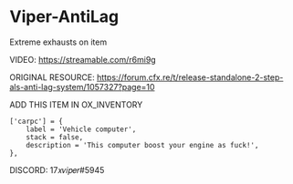 # Viper-AntiLag
Extreme exhausts on item

VIDEO: https://streamable.com/r6mi9g


ORIGINAL RESOURCE: https://forum.cfx.re/t/release-standalone-2-step-als-anti-lag-system/1057327?page=10

ADD THIS ITEM IN OX_INVENTORY

	['carpc'] = {
		label = 'Vehicle computer',
		stack = false,
		description = 'This computer boost your engine as fuck!',
	},
  
  DISCORD: 17𝑥𝑣𝑖𝑝𝑒𝑟#5945
